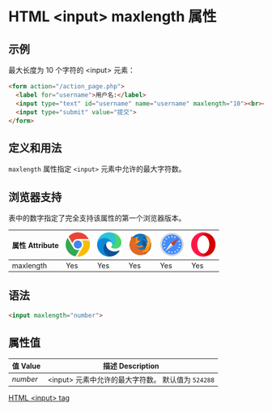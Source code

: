 HTML \<input> maxlength 属性
===

## 示例

最大长度为 10 个字符的 \<input> 元素：

```html idoc:preview:iframe
<form action="/action_page.php">
  <label for="username">用户名:</label>
  <input type="text" id="username" name="username" maxlength="10"><br><br>
  <input type="submit" value="提交">
</form>
```

## 定义和用法

`maxlength` 属性指定 `<input>` 元素中允许的最大字符数。

## 浏览器支持

表中的数字指定了完全支持该属性的第一个浏览器版本。

| 属性 Attribute | ![chrome][1] | ![edge][2] | ![firefox][3] | ![safari][4] | ![opera][5] |
| --- | --- | --- | --- | --- | --- |
| maxlength | Yes | Yes | Yes | Yes | Yes |
<!--rehype:style=width: 100%; display: inline-table;-->

## 语法

```html
<input maxlength="number">
```

## 属性值

| 值 Value | 描述 Description |
| ----- | ----- |
| *number* | \<input> 元素中允许的最大字符数。 默认值为 `524288` |
<!--rehype:style=width: 100%; display: inline-table;-->

[HTML \<input> tag](./input.md "HTML input 标签参考")

[1]: ../assets/chrome.svg
[2]: ../assets/edge.svg
[3]: ../assets/firefox.svg
[4]: ../assets/safari.svg
[5]: ../assets/opera.svg
